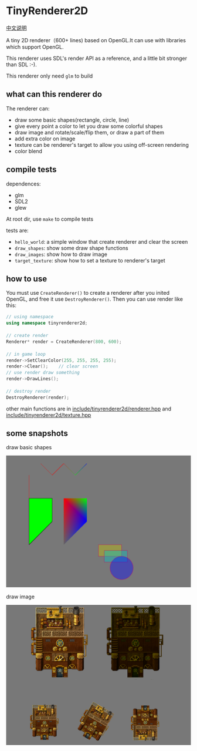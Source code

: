 # TinyRenderer2D
[中文说明](./ReadMe_zh.md)

A tiny 2D renderer（600+ lines) based on OpenGL.It can use with libraries which support OpenGL.  

This renderer uses SDL's render API as a reference, and a little bit stronger than SDL :-).  

This renderer only need `glm` to build

## what can this renderer do

The renderer can:

* draw some basic shapes(rectangle, circle, line)
* give every point a color to let you draw some colorful shapes
* draw image and rotate/scale/flip them, or draw a part of them
* add extra color on image
* texture can be renderer's target to allow you using off-screen rendering
* color blend

## compile tests

dependences:  
* glm
* SDL2
* glew

At root dir, use `make` to compile tests

tests are:
* `hello_world`: a simple window that create renderer and clear the screen
* `draw_shapes`: show some draw shape functions
* `draw_images`: show how to draw image
* `target_texture`: show how to set a texture to renderer's target

## how to use

You must use `CreateRenderer()` to create a renderer after you inited OpenGL, and free it use `DestroyRenderer()`. 
Then you can use render like this:  

```c++
// using namespace
using namespace tinyrenderer2d;

// create render
Renderer* render = CreateRenderer(800, 600);

// in game loop
render->SetClearColor(255, 255, 255, 255);
render->Clear();    // clear screen
// use render draw something
render->DrawLines();

// destroy render
DestroyRenderer(render);
```

other main functions are in [include/tinyrenderer2d/renderer.hpp](include/tinyrenderer2d/renderer.hp) and [include/tinyrenderer2d/texture.hpp](include/tinyrenderer2d/texture.hpp)

## some snapshots

draw basic shapes

![snapshot1](./screen_snapshot/snapshot1.png)



draw image

![snapshot2](./screen_snapshot/snapshot2.png)

